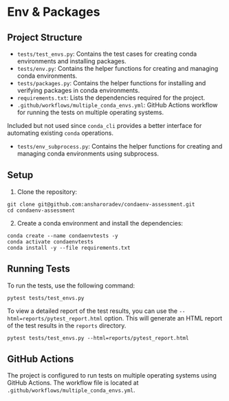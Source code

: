 # Env & Packages

## Project Structure
- `tests/test_envs.py`: Contains the test cases for creating conda environments and installing packages.
- `tests/env.py`: Contains the helper functions for creating and managing conda environments.
- `tests/packages.py`: Contains the helper functions for installing and verifying packages in conda environments.
- `requirements.txt`: Lists the dependencies required for the project.
- `.github/workflows/multiple_conda_envs.yml`: GitHub Actions workflow for running the tests on multiple operating systems.

Included but not used since `conda_cli` provides a better interface for automating existing `conda` operations.
- `tests/env_subprocess.py`: Contains the helper functions for creating and managing conda environments using subprocess.

## Setup
1. Clone the repository:
```
git clone git@github.com:ansharoradev/condaenv-assessment.git
cd condaenv-assessment
```

2. Create a conda environment and install the dependencies:
```
conda create --name condaenvtests -y
conda activate condaenvtests
conda install -y --file requirements.txt
```

## Running Tests
To run the tests, use the following command:
```
pytest tests/test_envs.py
```

To view a detailed report of the test results, you can use the `--html=reports/pytest_report.html` option. This will generate an HTML report of the test results in the `reports` directory.

```
pytest tests/test_envs.py --html=reports/pytest_report.html
```

## GitHub Actions
The project is configured to run tests on multiple operating systems using GitHub Actions. The workflow file is located at `.github/workflows/multiple_conda_envs.yml`.
